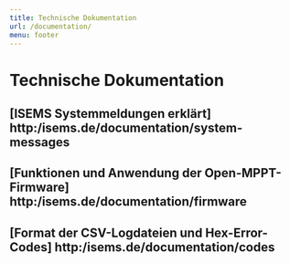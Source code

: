 ```yaml
---
title: Technische Dokumentation
url: /documentation/
menu: footer
---
```

# Technische Dokumentation

## [ISEMS Systemmeldungen erklärt] http:/isems.de/documentation/system-messages

## [Funktionen und Anwendung der Open-MPPT-Firmware] http:/isems.de/documentation/firmware

## [Format der CSV-Logdateien und Hex-Error-Codes] http:/isems.de/documentation/codes
